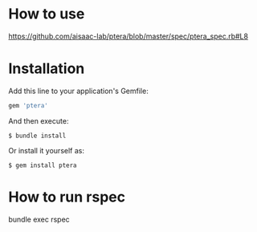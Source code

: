 # How to use

https://github.com/aisaac-lab/ptera/blob/master/spec/ptera_spec.rb#L8

# Installation

Add this line to your application's Gemfile:

```ruby
gem 'ptera'
```

And then execute:

    $ bundle install

Or install it yourself as:

    $ gem install ptera

# How to run rspec
bundle exec rspec